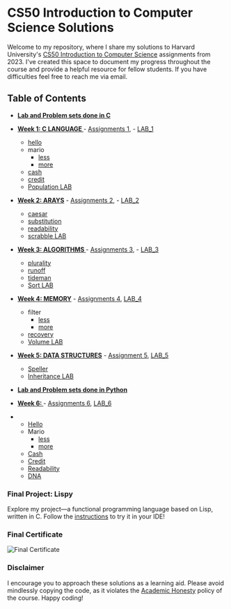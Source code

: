 # CS50 Introduction to Computer Science Solutions

Welcome to my repository, where I share my solutions to Harvard University's [CS50 Introduction to Computer Science](https://www.edx.org/course/cs50s-introduction-to-computer-science) assignments from 2023. I've created this space to document my progress throughout the course and provide a helpful resource for fellow students. If you have difficulties feel free to reach me via email.

## Table of Contents

- **[Lab and Problem sets done in C](/C)**

  
- **[Week 1: C LANGUAGE ](/C/Week1)** - [Assignments 1](https://cs50.harvard.edu/x/2023/psets/1/), - [LAB_1](https://cs50.harvard.edu/x/2023/labs/1/)
  
   * [hello](/C/Week1/Problem_Sets/hello)
   *  mario
        + [less](/C/Week1/Problem_Sets/mario/less)
        +  [more](/C/Week1/Problem_Sets/mario/more)
  * [cash](/C/Week1/Problem_Sets/cash)
  * [credit](/C/Week1/Problem_Sets/crredit)
  * [Population LAB](/C/Week1/Lab/Population)


- **[Week 2: ARAYS](/C/Week2)** - [Assignments 2](https://cs50.harvard.edu/x/2023/psets/2/), - [LAB_2](https://cs50.harvard.edu/x/2023/labs/2/)

  * [caesar](/C/Week2/Problem_Sets/caesar)
  * [substitution](/C/Week2/Problem_Sets/substitution)
  * [readability](/C/Week2/Problem_Sets/readability)
  * [scrabble LAB](/C/Week2/Lab/scrabble)

- **[Week 3: ALGORITHMS ](/C/Week3)** - [Assignments 3](https://cs50.harvard.edu/x/2023/psets/3/), - [LAB_3](https://cs50.harvard.edu/x/2023/labs/3/)
  
  * [plurality](/C/Week3/Problem_Sets/plurality)
  * [runoff](/C/Week3/Problem_Sets/runoff)
  * [tideman](/C/Week3/Problem_Sets/tideman)
  * [Sort LAB](C/Week3/Lab/Sort)

- **[Week 4: MEMORY](/C/Week4)** - [Assignments 4](https://cs50.harvard.edu/x/2023/psets/4/), [LAB_4](https://cs50.harvard.edu/x/2023/labs/4/)
  
  * filter
    + [less](/C/Week4/Problem_Sets/filter)
    + [more](/C/Week4/Problem_Sets/border-detection)
  * [recovery](/C/Week4/Problem_Sets/recovery)
  * [Volume LAB](C/Week4/Lab)

- **[Week 5: DATA STRUCTURES](/C/Week5)** - [Assignment 5](https://cs50.harvard.edu/x/2023/psets/5/), [LAB_5](https://cs50.harvard.edu/x/2023/labs/5/)
  
  * [Speller](/C/Week5/Problem_Sets/speller)
  * [Inheritance LAB](C/Week5/Lab/inheritance)
 


- **[Lab and Problem sets done in Python](/Python)**

- **[Week 6: ](/Python/Week6/)** - [Assignments 6](https://cs50.harvard.edu/x/2023/psets/6/), [LAB_6](https://cs50.harvard.edu/x/2023/labs/6/)
- 
  * [Hello](/Python/Week6/Problem_Sets/hello)
  * Mario
    + [less](/Python/Week6/Problem_Sets/mario/less)
    + [more](/Python/Week6/Problem_Sets/mario/more)
  * [Cash](/Python/Week6/Problem_Sets/cash)
  * [Credit](/Python/Week6/Problem_Sets/credit)
  * [Readability](/Python/Week6/Problem_Sets/readability)
  * [DNA](/Python/Week6/Problem_Sets/dna)



### Final Project: Lispy
Explore my project—a functional programming language based on Lisp, written in C. Follow the [instructions](https://github.com/Federico-abss/Lispy#using-cs50-ide-step-by-step) to try it in your IDE!

### Final Certificate
![Final Certificate](CS50%20certificate.png)

### Disclaimer
I encourage you to approach these solutions as a learning aid. Please avoid mindlessly copying the code, as it violates the [Academic Honesty](https://docs.cs50.net/2016/fall/syllabus/cs50.html#academic-honesty) policy of the course. Happy coding!
